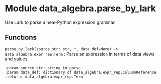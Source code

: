 Module data_algebra.parse_by_lark
=================================
Use Lark to parse a near-Python expression grammar.

Functions
---------

    
`parse_by_lark(source_str: str, *, data_def=None) ‑> data_algebra.expr_rep.Term`
:   Parse an expression in terms of data views and values.
    
    :param source_str: string to parse
    :param data_def: dictionary of data_algebra.expr_rep.ColumnReference
    :return: data_algebra.expr_rep.Term